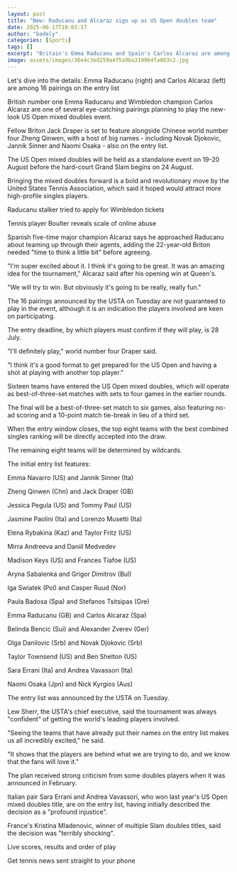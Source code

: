 ```yaml
---
layout: post
title: "New: Raducanu and Alcaraz sign up as US Open doubles team"
date: 2025-06-17T18:03:17
author: "badely"
categories: [Sports]
tags: []
excerpt: "Britain's Emma Raducanu and Spain's Carlos Alcaraz are among the pairings planning to play in the new-look US Open mixed doubles event."
image: assets/images/36e4c3ed259a4f5a9ba319964fa003c2.jpg
---
```


Let's dive into the details: Emma Raducanu (right) and Carlos Alcaraz (left) are among 16 pairings on the entry list

British number one Emma Raducanu and Wimbledon champion Carlos Alcaraz are one of several eye-catching pairings planning to play the new-look US Open mixed doubles event.

Fellow Briton Jack Draper is set to feature alongside Chinese world number four Zheng Qinwen, with a host of big names - including Novak Djokovic, Jannik Sinner and Naomi Osaka - also on the entry list.

The US Open mixed doubles will be held as a standalone event on 19-20 August before the hard-court Grand Slam begins on 24 August.

Bringing the mixed doubles forward is a bold and revolutionary move by the United States Tennis Association, which said it hoped would attract more high-profile singles players.

Raducanu stalker tried to apply for Wimbledon tickets

Tennis player Boulter reveals scale of online abuse

Spanish five-time major champion Alcaraz says he approached Raducanu about teaming up through their agents, adding the 22-year-old Briton needed "time to think a little bit" before agreeing. 

"I'm super excited about it. I think it's going to be great. It was an amazing idea for the tournament," Alcaraz said after his opening win at Queen's.

"We will try to win. But obviously it's going to be really, really fun."

The 16 pairings announced by the USTA on Tuesday are not guaranteed to play in the event, although it is an indication the players involved are keen on participating.

The entry deadline, by which players must confirm if they will play, is 28 July.

"I'll definitely play," world number four Draper said.

"I think it's a good format to get prepared for the US Open and having a shot at playing with another top player."

Sixteen teams have entered the US Open mixed doubles, which will operate as best-of-three-set matches with sets to four games in the earlier rounds.

The final will be a best-of-three-set match to six games, also featuring no-ad scoring and a 10-point match tie-break in lieu of a third set.

When the entry window closes, the top eight teams with the best combined singles ranking will be directly accepted into the draw.

The remaining eight teams will be determined by wildcards.

The initial entry list features:

Emma Navarro (US) and Jannik Sinner (Ita)

Zheng Qinwen (Chn) and Jack Draper (GB)

Jessica Pegula (US) and Tommy Paul (US)

Jasmine Paolini (Ita) and Lorenzo Musetti (Ita)

Elena Rybakina (Kaz) and Taylor Fritz (US)

Mirra Andreeva and Daniil Medvedev 

Madison Keys (US) and Frances Tiafoe (US)

Aryna Sabalenka and Grigor Dimitrov (Bul)

Iga Swiatek (Pol) and Casper Ruud (Nor)

Paula Badosa (Spa) and Stefanos Tsitsipas (Gre)

Emma Raducanu (GB) and Carlos Alcaraz (Spa)

Belinda Bencic (Sui) and Alexander Zverev (Ger)

Olga Danilovic (Srb) and Novak Djokovic (Srb)

Taylor Townsend (US) and Ben Shelton (US)

Sara Errani (Ita) and Andrea Vavassori (Ita)

Naomi Osaka (Jpn) and Nick Kyrgios (Aus)

The entry list was announced by the USTA on Tuesday.

Lew Sherr, the USTA's chief executive, said the tournament was always "confident" of getting the world's leading players involved.

"Seeing the teams that have already put their names on the entry list makes us all incredibly excited," he said.

"It shows that the players are behind what we are trying to do, and we know that the fans will love it."

The plan received strong criticism from some doubles players when it was announced in February.

Italian pair Sara Errani and Andrea Vavassori, who won last year's US Open mixed doubles title, are on the entry list, having initially described the decision as a "profound injustice".

France's Kristina Mladenovic, winner of multiple Slam doubles titles, said the decision was "terribly shocking".

Live scores, results and order of play

Get tennis news sent straight to your phone

